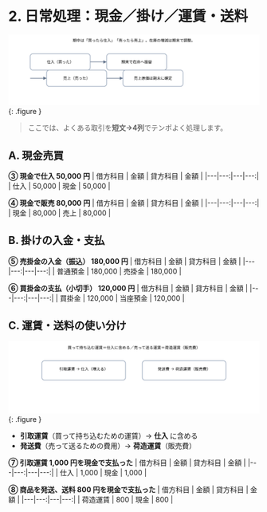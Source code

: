 # 2. 日常処理：現金／掛け／運賃・送料

![期中の流れ](../assets/img/ch09/periodic_flow.svg){: .figure }

> ここでは、よくある取引を**短文→4列**でテンポよく処理します。

## A. 現金売買

**③ 現金で仕入 50,000 円**
| 借方科目 | 金額 | 貸方科目 | 金額 |
|---|---:|---|---:|
| 仕入 | 50,000 | 現金 | 50,000 |

**④ 現金で販売 80,000 円**
| 借方科目 | 金額 | 貸方科目 | 金額 |
|---|---:|---|---:|
| 現金 | 80,000 | 売上 | 80,000 |

## B. 掛けの入金・支払

**⑤ 売掛金の入金（振込） 180,000 円**
| 借方科目 | 金額 | 貸方科目 | 金額 |
|---|---:|---|---:|
| 普通預金 | 180,000 | 売掛金 | 180,000 |

**⑥ 買掛金の支払（小切手） 120,000 円**
| 借方科目 | 金額 | 貸方科目 | 金額 |
|---|---:|---|---:|
| 買掛金 | 120,000 | 当座預金 | 120,000 |

## C. 運賃・送料の使い分け

![運賃・送料の使い分け](../assets/img/ch09/freight_rules.svg){: .figure }

- **引取運賃**（買って持ち込むための運賃）→ **仕入** に含める
- **発送費**（売って送るための費用）→ **荷造運賃**（販売費）

**⑦ 引取運賃 1,000 円を現金で支払った**
| 借方科目 | 金額 | 貸方科目 | 金額 |
|---|---:|---|---:|
| 仕入 | 1,000 | 現金 | 1,000 |

**⑧ 商品を発送、送料 800 円を現金で支払った**
| 借方科目 | 金額 | 貸方科目 | 金額 |
|---|---:|---|---:|
| 荷造運賃 | 800 | 現金 | 800 |
